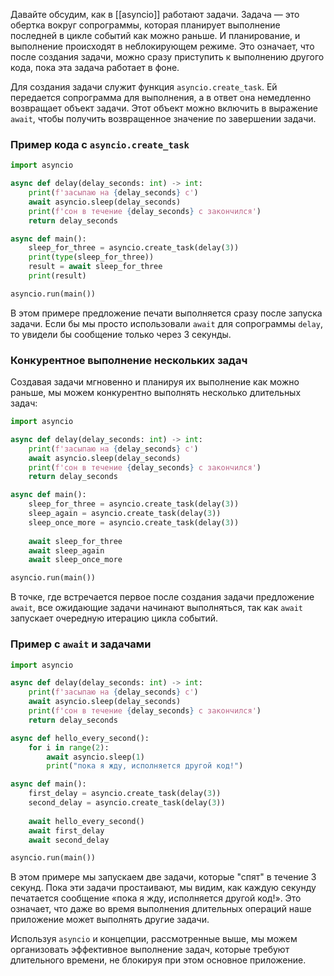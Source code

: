 Давайте обсудим, как в [[asyncio]] работают задачи. Задача — это обертка вокруг сопрограммы, которая планирует выполнение последней в цикле событий как можно раньше. И планирование, и выполнение происходят в неблокирующем режиме. Это означает, что после создания задачи, можно сразу приступить к выполнению другого кода, пока эта задача работает в фоне.

Для создания задачи служит функция `asyncio.create_task`. Ей передается сопрограмма для выполнения, а в ответ она немедленно возвращает объект задачи. Этот объект можно включить в выражение `await`, чтобы получить возвращенное значение по завершении задачи.

### Пример кода с `asyncio.create_task`

```python
import asyncio

async def delay(delay_seconds: int) -> int:
    print(f'засыпаю на {delay_seconds} с')
    await asyncio.sleep(delay_seconds)
    print(f'сон в течение {delay_seconds} с закончился')
    return delay_seconds

async def main():
    sleep_for_three = asyncio.create_task(delay(3))
    print(type(sleep_for_three))
    result = await sleep_for_three
    print(result)

asyncio.run(main())
```

В этом примере предложение печати выполняется сразу после запуска задачи. Если бы мы просто использовали `await` для сопрограммы `delay`, то увидели бы сообщение только через 3 секунды.

### Конкурентное выполнение нескольких задач

Создавая задачи мгновенно и планируя их выполнение как можно раньше, мы можем конкурентно выполнять несколько длительных задач:

```python
import asyncio

async def delay(delay_seconds: int) -> int:
    print(f'засыпаю на {delay_seconds} с')
    await asyncio.sleep(delay_seconds)
    print(f'сон в течение {delay_seconds} с закончился')
    return delay_seconds

async def main():
    sleep_for_three = asyncio.create_task(delay(3))
    sleep_again = asyncio.create_task(delay(3))
    sleep_once_more = asyncio.create_task(delay(3))
    
    await sleep_for_three
    await sleep_again
    await sleep_once_more

asyncio.run(main())
```

В точке, где встречается первое после создания задачи предложение `await`, все ожидающие задачи начинают выполняться, так как `await` запускает очередную итерацию цикла событий.

### Пример с `await` и задачами

```python
import asyncio

async def delay(delay_seconds: int) -> int:
    print(f'засыпаю на {delay_seconds} с')
    await asyncio.sleep(delay_seconds)
    print(f'сон в течение {delay_seconds} с закончился')
    return delay_seconds

async def hello_every_second():
    for i in range(2):
        await asyncio.sleep(1)
        print("пока я жду, исполняется другой код!")

async def main():
    first_delay = asyncio.create_task(delay(3))
    second_delay = asyncio.create_task(delay(3))
    
    await hello_every_second()
    await first_delay
    await second_delay

asyncio.run(main())
```

В этом примере мы запускаем две задачи, которые "спят" в течение 3 секунд. Пока эти задачи простаивают, мы видим, как каждую секунду печатается сообщение «пока я жду, исполняется другой код!». Это означает, что даже во время выполнения длительных операций наше приложение может выполнять другие задачи.

Используя `asyncio` и концепции, рассмотренные выше, мы можем организовать эффективное выполнение задач, которые требуют длительного времени, не блокируя при этом основное приложение.
